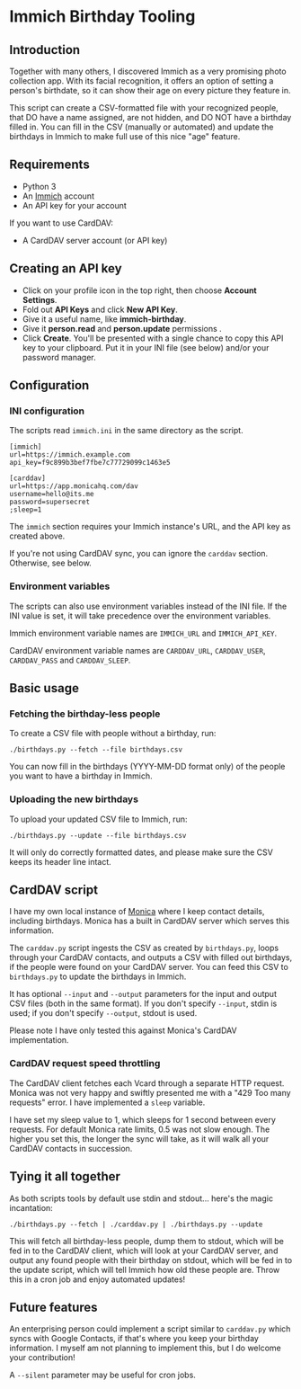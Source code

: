 # Immich Birthday Tooling

## Introduction

Together with many others, I discovered Immich as a very promising photo
collection app. With its facial recognition, it offers an option of setting
a person's birthdate, so it can show their age on every picture they feature in.

This script can create a CSV-formatted file with your recognized people, that
DO have a name assigned, are not hidden, and DO NOT have a birthday filled in.
You can fill in the CSV (manually or automated) and update the birthdays in Immich
to make full use of this nice "age" feature.

## Requirements

* Python 3
* An [Immich](https://immich.app) account
* An API key for your account

If you want to use CardDAV:
* A CardDAV server account (or API key)

## Creating an API key

* Click on your profile icon in the top right, then choose **Account Settings**.
* Fold out **API Keys** and click **New API Key**.
* Give it a useful name, like **immich-birthday**.
* Give it **person.read** and **person.update** permissions .
* Click **Create**. You'll be presented with a single chance to copy this API
key to your clipboard. Put it in your INI file (see below) and/or your
password manager.

## Configuration

### INI configuration

The scripts read `immich.ini` in the same directory as the script.

```
[immich]
url=https://immich.example.com
api_key=f9c899b3bef7fbe7c77729099c1463e5

[carddav]
url=https://app.monicahq.com/dav
username=hello@its.me
password=supersecret
;sleep=1
```

The `immich` section requires your Immich instance's URL, and the API key as
created above.

If you're not using CardDAV sync, you can ignore the `carddav` section.
Otherwise, see below.

### Environment variables

The scripts can also use environment variables instead of the INI file.
If the INI value is set, it will take precedence over the environment
variables.

Immich environment variable names are `IMMICH_URL` and `IMMICH_API_KEY`.

CardDAV environment variable names are `CARDDAV_URL`, `CARDDAV_USER`, `CARDDAV_PASS` and `CARDDAV_SLEEP`.

## Basic usage

### Fetching the birthday-less people

To create a CSV file with people without a birthday, run:

```
./birthdays.py --fetch --file birthdays.csv
```

You can now fill in the birthdays (YYYY-MM-DD format only) of the people you want to
have a birthday in Immich.

### Uploading the new birthdays

To upload your updated CSV file to Immich, run:

```
./birthdays.py --update --file birthdays.csv
```

It will only do correctly formatted dates, and please make sure the CSV
keeps its header line intact.

## CardDAV script

I have my own local instance of [Monica](https://www.monicahq.com) where I
keep contact details, including birthdays. Monica has a built in CardDAV
server which serves this information.

The `carddav.py` script ingests the CSV as created by `birthdays.py`, loops
through your CardDAV contacts, and outputs a CSV with filled out birthdays,
if the people were found on your CardDAV server. You can feed this CSV to
`birthdays.py` to update the birthdays in Immich.

It has optional `--input` and `--output` parameters for the input and output CSV
files (both in the same format). If you don't specify `--input`, stdin is
used; if you don't specify `--output`, stdout is used.

Please note I have only tested this against Monica's CardDAV implementation.

### CardDAV request speed throttling

The CardDAV client fetches each Vcard through a separate HTTP request.
Monica was not very happy and swiftly presented me with a "429 Too many requests"
error. I have implemented a `sleep` variable.

I have set my sleep value to 1, which sleeps for 1 second between every
requests. For default Monica rate limits, 0.5 was not slow enough. The
higher you set this, the longer the sync will take, as it will walk all
your CardDAV contacts in succession.

## Tying it all together

As both scripts tools by default use stdin and stdout... here's the magic
incantation:

```
./birthdays.py --fetch | ./carddav.py | ./birthdays.py --update
```

This will fetch all birthday-less people, dump them to stdout, which will be
fed in to the CardDAV client, which will look at your CardDAV server, and
output any found people with their birthday on stdout, which will be fed in
to the update script, which will tell Immich how old these people are. Throw
this in a cron job and enjoy automated updates!

## Future features

An enterprising person could implement a script similar to `carddav.py` which
syncs with Google Contacts, if that's where you keep your birthday information.
I myself am not planning to implement this, but I do welcome your contribution!

A `--silent` parameter may be useful for cron jobs.
